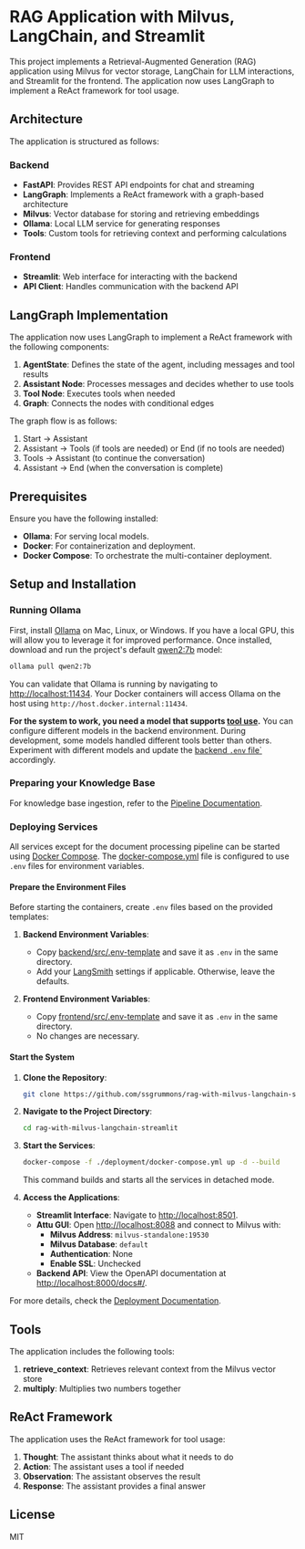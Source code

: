 # RAG Application with Milvus, LangChain, and Streamlit

This project implements a Retrieval-Augmented Generation (RAG) application using Milvus for vector storage, LangChain for LLM interactions, and Streamlit for the frontend. The application now uses LangGraph to implement a ReAct framework for tool usage.

## Architecture

The application is structured as follows:

### Backend

- **FastAPI**: Provides REST API endpoints for chat and streaming
- **LangGraph**: Implements a ReAct framework with a graph-based architecture
- **Milvus**: Vector database for storing and retrieving embeddings
- **Ollama**: Local LLM service for generating responses
- **Tools**: Custom tools for retrieving context and performing calculations

### Frontend

- **Streamlit**: Web interface for interacting with the backend
- **API Client**: Handles communication with the backend API

## LangGraph Implementation

The application now uses LangGraph to implement a ReAct framework with the following components:

1. **AgentState**: Defines the state of the agent, including messages and tool results
2. **Assistant Node**: Processes messages and decides whether to use tools
3. **Tool Node**: Executes tools when needed
4. **Graph**: Connects the nodes with conditional edges

The graph flow is as follows:
1. Start → Assistant
2. Assistant → Tools (if tools are needed) or End (if no tools are needed)
3. Tools → Assistant (to continue the conversation)
4. Assistant → End (when the conversation is complete)

## Prerequisites

Ensure you have the following installed:

- **Ollama**: For serving local models.
- **Docker**: For containerization and deployment.
- **Docker Compose**: To orchestrate the multi-container deployment.

## Setup and Installation

### Running Ollama

First, install [Ollama](https://ollama.com) on Mac, Linux, or Windows. If you have a local GPU, this will allow you to leverage it for improved performance. Once installed, download and run the project's default [qwen2:7b](https://ollama.com/library/qwen2:7b) model:

```bash
ollama pull qwen2:7b
```

You can validate that Ollama is running by navigating to [http://localhost:11434](http://localhost:11434). Your Docker containers will access Ollama on the host using `http://host.docker.internal:11434`.

**For the system to work, you need a model that supports [tool use](https://ollama.com/search?c=tools).** You can configure different models in the backend environment. During development, some models handled different tools better than others. Experiment with different models and update the [backend `.env` file`](backend/src/.env-template) accordingly.

### Preparing your Knowledge Base

For knowledge base ingestion, refer to the [Pipeline Documentation](pipelines/README.md).

### Deploying Services

All services except for the document processing pipeline can be started using [Docker Compose](https://docs.docker.com/compose/). The [docker-compose.yml](deployment/docker-compose.yml) file is configured to use `.env` files for environment variables.

#### Prepare the Environment Files

Before starting the containers, create `.env` files based on the provided templates:

1. **Backend Environment Variables**:
   - Copy [backend/src/.env-template](backend/src/.env-template) and save it as `.env` in the same directory.
   - Add your [LangSmith](https://www.langchain.com/langsmith) settings if applicable. Otherwise, leave the defaults.

2. **Frontend Environment Variables**:
   - Copy [frontend/src/.env-template](frontend/src/.env-template) and save it as `.env` in the same directory.
   - No changes are necessary.

#### Start the System

1. **Clone the Repository**:

   ```bash
   git clone https://github.com/ssgrummons/rag-with-milvus-langchain-streamlit.git
   ```

2. **Navigate to the Project Directory**:

   ```bash
   cd rag-with-milvus-langchain-streamlit
   ```

3. **Start the Services**:

   ```bash
   docker-compose -f ./deployment/docker-compose.yml up -d --build
   ```

   This command builds and starts all the services in detached mode.

4. **Access the Applications**:

   - **Streamlit Interface**: Navigate to [http://localhost:8501](http://localhost:8501).
   - **Attu GUI**: Open [http://localhost:8088](http://localhost:8088) and connect to Milvus with:
     - **Milvus Address**: `milvus-standalone:19530`
     - **Milvus Database**: `default`
     - **Authentication**: None
     - **Enable SSL**: Unchecked
   - **Backend API**: View the OpenAPI documentation at [http://localhost:8000/docs#/](http://localhost:8000/docs#/).

For more details, check the [Deployment Documentation](deployment/README.md).

## Tools

The application includes the following tools:

1. **retrieve_context**: Retrieves relevant context from the Milvus vector store
2. **multiply**: Multiplies two numbers together

## ReAct Framework

The application uses the ReAct framework for tool usage:

1. **Thought**: The assistant thinks about what it needs to do
2. **Action**: The assistant uses a tool if needed
3. **Observation**: The assistant observes the result
4. **Response**: The assistant provides a final answer

## License

MIT

